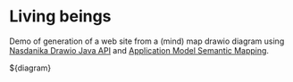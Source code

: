 # Living beings

Demo of generation of a web site from a (mind) map drawio diagram using [Nasdanika Drawio Java API](https://docs.nasdanika.org/modules/core/modules/drawio/index.html) and 
[Application Model Semantic Mapping](https://docs.nasdanika.org/modules/html/modules/models/modules/app/modules/model/index.html#drawio-resource-factory).

${diagram}
